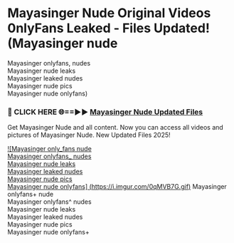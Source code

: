 # Mayasinger Nude Original Videos 0nlyFans Leaked - Files Updated! (Mayasinger nude<br>

Mayasinger onlyfans, nudes<br>
Mayasinger nude leaks<br>
Mayasinger leaked nudes<br>
Mayasinger nude pics<br>
Mayasinger nude onlyfans)

<h3>🔴 CLICK HERE 🌐==►► <a href="https://tinyurl.com/leaks-videos" rel="nofollow">Mayasinger Nude Updated Files</a></h3>

Get Mayasinger Nude and all content. Now you can access all videos and pictures of Mayasinger Nude. New Updated Files 2025!

[![Mayasinger only_fans nude<br>
Mayasinger onlyfans_ nudes<br>
Mayasinger nude leaks<br>
Mayasinger leaked nudes<br>
Mayasinger nude pics<br>
Mayasinger nude onlyfans]
(https://i.imgur.com/0qMVB7G.gif)](https://tinyurl.com/leaks-videos)
Mayasinger onlyfans+ nude<br>
Mayasinger onlyfans^ nudes<br>
Mayasinger nude leaks<br>
Mayasinger leaked nudes<br>
Mayasinger nude pics<br>
Mayasinger nude onlyfans+